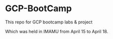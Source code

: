 # GCP-BootCamp
This repo for GCP bootcamp labs & project

Which was held in IMAMU from April 15 to April 18.
